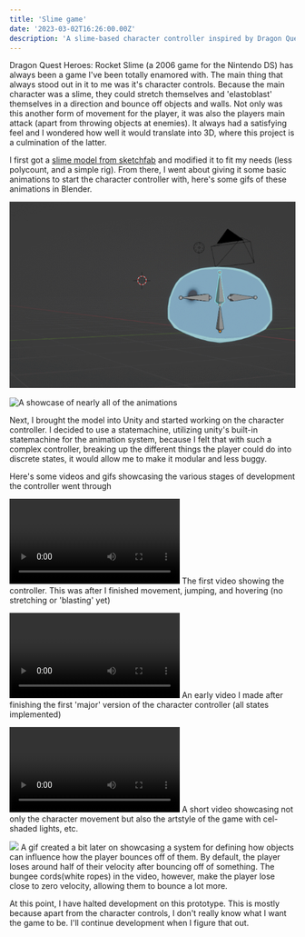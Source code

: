 ```yaml
---
title: 'Slime game'
date: '2023-03-02T16:26:00.00Z'
description: 'A slime-based character controller inspired by Dragon Quest Heroes: Rocket Slime'
---
```


Dragon Quest Heroes: Rocket Slime (a 2006 game for the Nintendo DS) has always been a game I've been totally enamored with. The main thing that always stood out in it to me was it's character controls. Because the main character was a slime, they could stretch themselves and 'elastoblast' themselves in a direction and bounce off objects and walls. Not only was this another form of movement for the player, it was also the players main attack (apart from throwing objects at enemies). It always had a satisfying feel and I wondered how well it would translate into 3D, where this project is a culmination of the latter.

I first got a [slime model from sketchfab](https://sketchfab.com/3d-models/rimuru-slime-612ff2c805114744b66d3c29c7942371) and modified it to fit my needs (less polycount, and a simple rig). From there, I went about giving it some basic animations to start the character controller with, here's some gifs of these animations in Blender.

![Walking animation](./gifs/slime%20walk.gif)

![A showcase of nearly all of the animations](./gifs/slime%20anims2.gif)

Next, I brought the model into Unity and started working on the character controller. I decided to use a statemachine, utilizing unity's built-in statemachine for the animation system, because I felt that with such a complex controller, breaking up the different things the player could do into discrete states, it would allow me to make it modular and less buggy.

Here's some videos and gifs showcasing the various stages of development the controller went through

![](./videos/2022-11-30%2002-33-52.mp4)
The first video showing the controller. This was after I finished movement, jumping, and hovering (no stretching or 'blasting' yet)

![](./videos/shadersandmovement.mp4)
An early video I made after finishing the first 'major' version of the character controller (all states implemented)

![](./videos/2022-12-08%2007-15-36.mp4)
A short video showcasing not only the character movement but also the artstyle of the game with cel-shaded lights, etc.

![](./gifs/bungee2.gif)
A gif created a bit later on showcasing a system for defining how objects can influence how the player bounces off of them. By default, the player loses around half of their velocity after bouncing off of something. The bungee cords(white ropes) in the video, however, make the player lose close to zero velocity, allowing them to bounce a lot more.


At this point, I have halted development on this prototype. This is mostly because apart from the character controls, I don't really know what I want the game to be. I'll continue development when I figure that out. 

